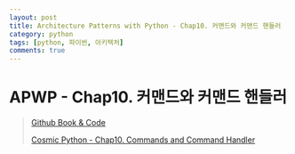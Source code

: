 ```yaml
---
layout: post
title: Architecture Patterns with Python - Chap10. 커맨드와 커맨드 핸들러
category: python
tags: [python, 파이썬, 아키텍처]
comments: true
---
```


# APWP - Chap10. 커맨드와 커맨드 핸들러
> [Github Book & Code](https://github.com/cosmicpython)
> 
> [Cosmic Python - Chap10. Commands and Command Handler](https://www.cosmicpython.com/book/chapter_10_commands.html)

## 
